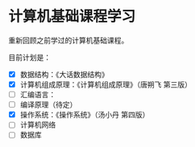 # 计算机基础课程学习

重新回顾之前学过的计算机基础课程。

目前计划是：

- [x] 数据结构：《大话数据结构》
- [x] 计算机组成原理：《计算机组成原理》（唐朔飞 第三版）
- [ ] 汇编语言：
- [ ] 编译原理（待定）
- [x] 操作系统：《操作系统》（汤小丹 第四版）
- [ ] 计算机网络
- [ ] 数据库